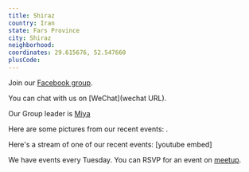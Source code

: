 ```yaml
---
title: Shiraz
country: Iran
state: Fars Province
city: Shiraz
neighborhood: 
coordinates: 29.615676, 52.547660
plusCode:
---
```

Join our [Facebook group](https://gitter.im/freeCodeCampShiraz/).

You can chat with us on [WeChat](wechat URL).

Our Group leader is [Miya](freecodecamp.org/miya)

Here are some pictures from our recent events:
![]().

Here's a stream of one of our recent events:
[youtube embed]

We have events every Tuesday. You can RSVP for an event on [meetup](meetupurl).
